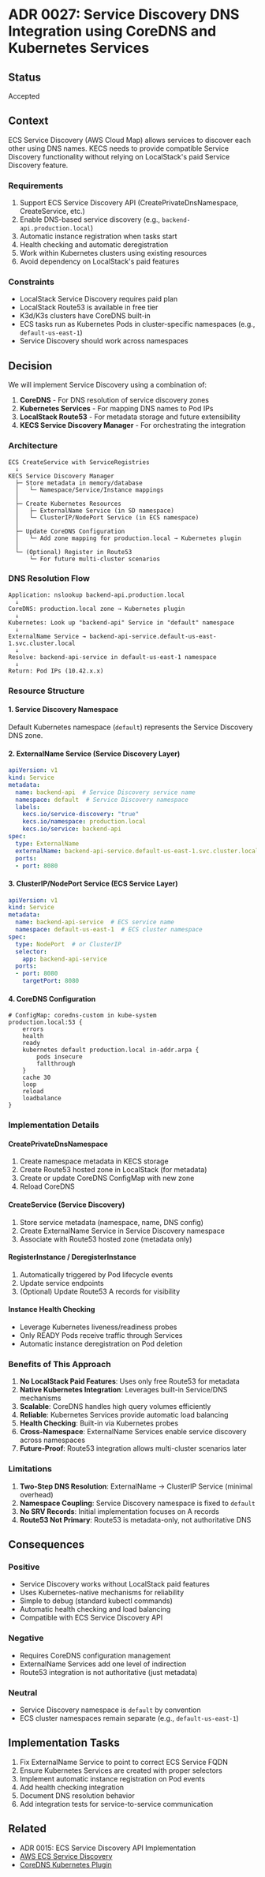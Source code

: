# ADR 0027: Service Discovery DNS Integration using CoreDNS and Kubernetes Services

## Status

Accepted

## Context

ECS Service Discovery (AWS Cloud Map) allows services to discover each other using DNS names. KECS needs to provide compatible Service Discovery functionality without relying on LocalStack's paid Service Discovery feature.

### Requirements

1. Support ECS Service Discovery API (CreatePrivateDnsNamespace, CreateService, etc.)
2. Enable DNS-based service discovery (e.g., `backend-api.production.local`)
3. Automatic instance registration when tasks start
4. Health checking and automatic deregistration
5. Work within Kubernetes clusters using existing resources
6. Avoid dependency on LocalStack's paid features

### Constraints

- LocalStack Service Discovery requires paid plan
- LocalStack Route53 is available in free tier
- K3d/K3s clusters have CoreDNS built-in
- ECS tasks run as Kubernetes Pods in cluster-specific namespaces (e.g., `default-us-east-1`)
- Service Discovery should work across namespaces

## Decision

We will implement Service Discovery using a combination of:
1. **CoreDNS** - For DNS resolution of service discovery zones
2. **Kubernetes Services** - For mapping DNS names to Pod IPs
3. **LocalStack Route53** - For metadata storage and future extensibility
4. **KECS Service Discovery Manager** - For orchestrating the integration

### Architecture

```
ECS CreateService with ServiceRegistries
  ↓
KECS Service Discovery Manager
  ├─ Store metadata in memory/database
  │   └─ Namespace/Service/Instance mappings
  │
  ├─ Create Kubernetes Resources
  │   ├─ ExternalName Service (in SD namespace)
  │   └─ ClusterIP/NodePort Service (in ECS namespace)
  │
  ├─ Update CoreDNS Configuration
  │   └─ Add zone mapping for production.local → Kubernetes plugin
  │
  └─ (Optional) Register in Route53
      └─ For future multi-cluster scenarios
```

### DNS Resolution Flow

```
Application: nslookup backend-api.production.local
  ↓
CoreDNS: production.local zone → Kubernetes plugin
  ↓
Kubernetes: Look up "backend-api" Service in "default" namespace
  ↓
ExternalName Service → backend-api-service.default-us-east-1.svc.cluster.local
  ↓
Resolve: backend-api-service in default-us-east-1 namespace
  ↓
Return: Pod IPs (10.42.x.x)
```

### Resource Structure

#### 1. Service Discovery Namespace
Default Kubernetes namespace (`default`) represents the Service Discovery DNS zone.

#### 2. ExternalName Service (Service Discovery Layer)
```yaml
apiVersion: v1
kind: Service
metadata:
  name: backend-api  # Service Discovery service name
  namespace: default  # Service Discovery namespace
  labels:
    kecs.io/service-discovery: "true"
    kecs.io/namespace: production.local
    kecs.io/service: backend-api
spec:
  type: ExternalName
  externalName: backend-api-service.default-us-east-1.svc.cluster.local
  ports:
  - port: 8080
```

#### 3. ClusterIP/NodePort Service (ECS Service Layer)
```yaml
apiVersion: v1
kind: Service
metadata:
  name: backend-api-service  # ECS service name
  namespace: default-us-east-1  # ECS cluster namespace
spec:
  type: NodePort  # or ClusterIP
  selector:
    app: backend-api-service
  ports:
  - port: 8080
    targetPort: 8080
```

#### 4. CoreDNS Configuration
```
# ConfigMap: coredns-custom in kube-system
production.local:53 {
    errors
    health
    ready
    kubernetes default production.local in-addr.arpa {
        pods insecure
        fallthrough
    }
    cache 30
    loop
    reload
    loadbalance
}
```

### Implementation Details

#### CreatePrivateDnsNamespace
1. Create namespace metadata in KECS storage
2. Create Route53 hosted zone in LocalStack (for metadata)
3. Create or update CoreDNS ConfigMap with new zone
4. Reload CoreDNS

#### CreateService (Service Discovery)
1. Store service metadata (namespace, name, DNS config)
2. Create ExternalName Service in Service Discovery namespace
3. Associate with Route53 hosted zone (metadata only)

#### RegisterInstance / DeregisterInstance
1. Automatically triggered by Pod lifecycle events
2. Update service endpoints
3. (Optional) Update Route53 A records for visibility

#### Instance Health Checking
- Leverage Kubernetes liveness/readiness probes
- Only READY Pods receive traffic through Services
- Automatic instance deregistration on Pod deletion

### Benefits of This Approach

1. **No LocalStack Paid Features**: Uses only free Route53 for metadata
2. **Native Kubernetes Integration**: Leverages built-in Service/DNS mechanisms
3. **Scalable**: CoreDNS handles high query volumes efficiently
4. **Reliable**: Kubernetes Services provide automatic load balancing
5. **Health Checking**: Built-in via Kubernetes probes
6. **Cross-Namespace**: ExternalName Services enable service discovery across namespaces
7. **Future-Proof**: Route53 integration allows multi-cluster scenarios later

### Limitations

1. **Two-Step DNS Resolution**: ExternalName → ClusterIP Service (minimal overhead)
2. **Namespace Coupling**: Service Discovery namespace is fixed to `default`
3. **No SRV Records**: Initial implementation focuses on A records
4. **Route53 Not Primary**: Route53 is metadata-only, not authoritative DNS

## Consequences

### Positive

- Service Discovery works without LocalStack paid features
- Uses Kubernetes-native mechanisms for reliability
- Simple to debug (standard kubectl commands)
- Automatic health checking and load balancing
- Compatible with ECS Service Discovery API

### Negative

- Requires CoreDNS configuration management
- ExternalName Services add one level of indirection
- Route53 integration is not authoritative (just metadata)

### Neutral

- Service Discovery namespace is `default` by convention
- ECS cluster namespaces remain separate (e.g., `default-us-east-1`)

## Implementation Tasks

1. Fix ExternalName Service to point to correct ECS Service FQDN
2. Ensure Kubernetes Services are created with proper selectors
3. Implement automatic instance registration on Pod events
4. Add health checking integration
5. Document DNS resolution behavior
6. Add integration tests for service-to-service communication

## Related

- ADR 0015: ECS Service Discovery API Implementation
- [AWS ECS Service Discovery](https://docs.aws.amazon.com/AmazonECS/latest/developerguide/service-discovery.html)
- [CoreDNS Kubernetes Plugin](https://coredns.io/plugins/kubernetes/)
